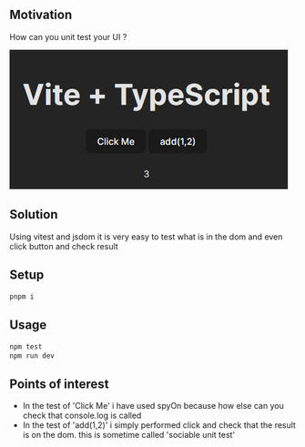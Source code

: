 <h2>Motivation</h2>
How can you unit test your UI ?

![UI](./figs/ui.png)


<h2>Solution</h2>
Using vitest and jsdom it is very easy to test what is in the dom and even click button and check result


<h2>Setup</h2>

```
pnpm i
```

<h2>Usage</h2>

```
npm test
npm run dev
```


<h2>Points of interest</h2>

<ul>
<li>In the test of 'Click Me' i have used spyOn because how else can you check that console.log is called</li>
<li>In the test of 'add(1,2)' i simply performed click and check that the result is on the dom. this is sometime called 'sociable unit test'</li>
</ul>
